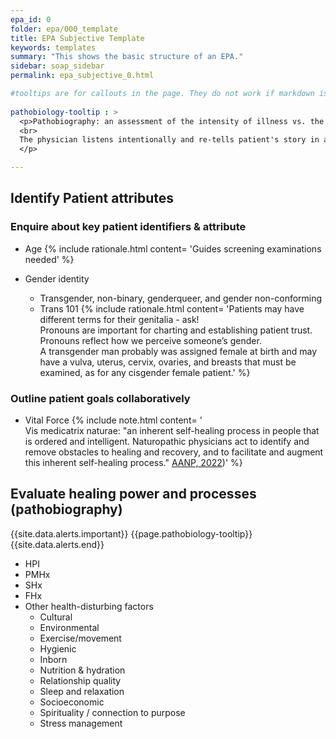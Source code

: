 ```yaml
---
epa_id: 0
folder: epa/000_template
title: EPA Subjective Template
keywords: templates
summary: "This shows the basic structure of an EPA."
sidebar: soap_sidebar
permalink: epa_subjective_0.html

#tooltips are for callouts in the page. They do not work if markdown is required. in that case they must be added inline. See Vital Force below for an example
  
pathobiology-tooltip : >
  <p>Pathobiography: an assessment of the intensity of illness vs. the healing process. This includes, but is not limited to: history of present illness (HPI), past medical history (PMHx), family history (FHx), social history (SHx), psychospiritual history, dietary history, and  health history. Identify key turning points for the patient (e.g., “I’ve  not  been well since…”), along with potential toxic exposures; traumas; disturbances; and constitutional/inborn, strengths, weaknesses, and particularities.
  <br>
  The physician listens intentionally and re-tells patient's story in a way that facilitates the therapeutic alliance. Approach is efficient, professional, and compassionate.
  </p>

---
```


## Identify Patient attributes
### Enquire about key patient identifiers & attribute
- Age
    {% include rationale.html content= 'Guides screening examinations needed' %}

- Gender identity
  - Transgender, non-binary, genderqueer, and gender non-conforming 
  - Trans 101
  {% include rationale.html content= 'Patients may have different terms for their genitalia - ask!<br>Pronouns are important for charting and establishing patient trust. Pronouns reflect how we perceive someone’s gender.<br>A transgender man probably was assigned female at birth and may have a vulva, uterus, cervix, ovaries, and breasts that must be examined, as for any cisgender female patient.' %}
### Outline patient goals collaboratively
- Vital Force
  {% include note.html content= '<br>Vis medicatrix naturae: "an inherent self-healing process in people that is ordered and intelligent. Naturopathic physicians act to identify and remove obstacles to healing and recovery, and to facilitate and augment this inherent self-healing process." [AANP, 2022](https://naturopathic.org/page/PrinciplesNaturopathicMedicine?&hhsearchterms=%22vis+and+medicatrix+and+naturae%22))' %}

## Evaluate healing power and processes (pathobiography)
   {{site.data.alerts.important}}
   {{page.pathobiology-tooltip}}
   {{site.data.alerts.end}}
- HPI
- PMHx
- SHx
- FHx
- Other health-disturbing factors
	- Cultural
	- Environmental
	- Exercise/movement
	- Hygienic
	- Inborn
	- Nutrition & hydration
	- Relationship quality
	- Sleep and relaxation
	- Socioeconomic
	- Spirituality / connection to purpose
	- Stress management
